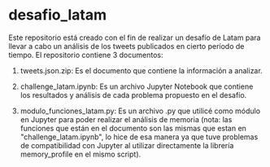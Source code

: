 # desafio_latam

Este repositorio está creado con el fin de realizar un desafío de Latam para llevar a cabo un análisis de los tweets publicados en cierto período de tiempo. El repositorio contiene 3 documentos:

1. tweets.json.zip: Es el documento que contiene la información a analizar.

2. challenge_latam.ipynb: Es un archivo Jupyter Notebook que contiene los resultados y análisis de cada problema propuesto en el desafío.

3. modulo_funciones_latam.py: Es un archivo .py que utilicé como módulo en Jupyter para poder realizar el análisis de memoria (nota: las funciones que están en el documento son las mismas que estan en "challenge_latam.ipynb", lo hice de esa manera ya que tuve problemas de compatibilidad con Jupyter al utilizar directamente la librería memory_profile en el mismo script).
